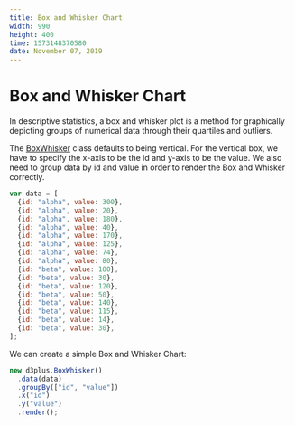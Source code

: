 ```yaml
---
title: Box and Whisker Chart
width: 990
height: 400
time: 1573148370580
date: November 07, 2019
---
```


# Box and Whisker Chart

In descriptive statistics, a box and whisker plot is a method for graphically depicting groups of numerical data through their quartiles and outliers.

The [BoxWhisker](http://d3plus.org/docs/#BoxWhisker) class defaults to being vertical. For the vertical box, we have to specify the x-axis to be the id and y-axis to be the value. We also need to group data by id and value in order to render the Box and Whisker correctly.

```js
var data = [
  {id: "alpha", value: 300},
  {id: "alpha", value: 20},
  {id: "alpha", value: 180},
  {id: "alpha", value: 40},
  {id: "alpha", value: 170},
  {id: "alpha", value: 125},
  {id: "alpha", value: 74},
  {id: "alpha", value: 80},
  {id: "beta", value: 180},
  {id: "beta", value: 30},
  {id: "beta", value: 120},
  {id: "beta", value: 50},
  {id: "beta", value: 140},
  {id: "beta", value: 115},
  {id: "beta", value: 14},
  {id: "beta", value: 30},
];
```

We can create a simple Box and Whisker Chart:

```js
new d3plus.BoxWhisker()
  .data(data)
  .groupBy(["id", "value"])
  .x("id")
  .y("value")
  .render();
```